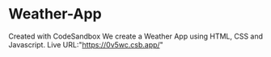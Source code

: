 # Weather-App
Created with CodeSandbox
We create a Weather App using HTML, CSS and Javascript.
Live URL:"https://0v5wc.csb.app/"
